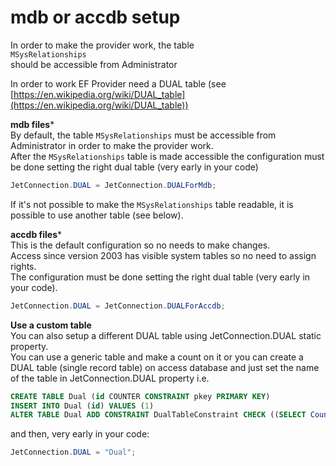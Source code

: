 # mdb or accdb setup  
  
In order to make the provider work, the table  
```MSysRelationships```  
should be accessible from Administrator  
  
In order to work EF Provider need a DUAL table (see [https://en.wikipedia.org/wiki/DUAL_table](https://en.wikipedia.org/wiki/DUAL_table)) 

**mdb files***  
By default, the table ```MSysRelationships``` must be accessible from Administrator in order to make the provider work.  
After the ```MSysRelationships``` table is made accessible the configuration must be done setting the right dual table (very early in your code)     
```c#
JetConnection.DUAL = JetConnection.DUALForMdb;
```
If it's not possible to make the ```MSysRelationships``` table readable, it is possible to use another table (see below).  

**accdb files***  
This is the default configuration so no needs to make changes.  
Access since version 2003 has visible system tables so no need to assign rights.  
The configuration must be done setting the right dual table (very early in your code).
```c#
JetConnection.DUAL = JetConnection.DUALForAccdb;
```

**Use a custom table**  
You can also setup a different DUAL table using JetConnection.DUAL static property.  
You can use a generic table and make a count on it or you can create a DUAL table (single record table) on access database and just set the name of the table in JetConnection.DUAL property i.e.  
  
```sql
CREATE TABLE Dual (id COUNTER CONSTRAINT pkey PRIMARY KEY)
INSERT INTO Dual (id) VALUES (1)
ALTER TABLE Dual ADD CONSTRAINT DualTableConstraint CHECK ((SELECT Count(*) FROM Dual) = 1)
```

and then, very early in your code:

```c#
JetConnection.DUAL = "Dual";
```

